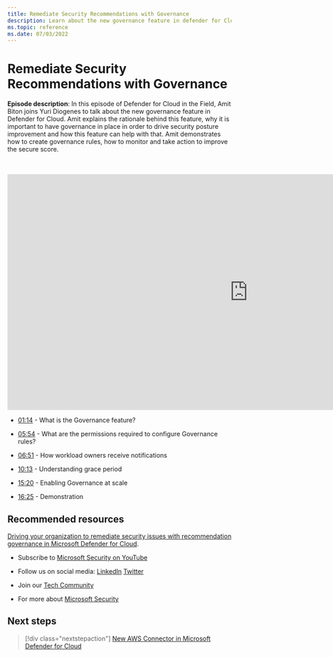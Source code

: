 ```yaml
---
title: Remediate Security Recommendations with Governance
description: Learn about the new governance feature in defender for Cloud, and how to drive security posture improvement.
ms.topic: reference
ms.date: 07/03/2022
---
```


# Remediate Security Recommendations with Governance

**Episode description**: In this episode of Defender for Cloud in the Field, Amit Biton joins Yuri Diogenes to talk about the new governance feature in Defender for Cloud. Amit explains the rationale behind this feature, why it is important to have governance in place in order to drive security posture improvement and how this feature can help with that. Amit demonstrates how to create governance rules, how to monitor and take action to improve the secure score. 


<br>
<br>
<iframe src="https://aka.ms/docs/player?id=ceb3ef0e-257a-466a-9e90-dcfb08f54f8e" width="1080" height="530" allowFullScreen="true" frameBorder="0"></iframe>

- [01:14](/shows/mdc-in-the-field/#time=01m14s) - What is the Governance feature?

- [05:54](/shows/mdc-in-the-field/#time=05m54s) - What are the permissions required to configure Governance rules?

- [06:51](/shows/mdc-in-the-field/#time=06m51s) - How workload owners receive notifications

- [10:13](/shows/mdc-in-the-field/#time=10m13s) - Understanding grace period

- [15:20](/shows/mdc-in-the-field/#time=15m20s) - Enabling Governance at scale

- [16:25](/shows/mdc-in-the-field/=16m25s) - Demonstration

## Recommended resources
  
[Driving your organization to remediate security issues with recommendation governance in Microsoft Defender for Cloud](governance-rules.md).

-  Subscribe to [Microsoft Security on YouTube](https://www.youtube.com/redirect?event=video_description&redir_token=QUFFLUhqa0ZoTml2Qm9kZ2pjRzNMUXFqVUwyNl80YVNtd3xBQ3Jtc0trVm9QM2Z0NlpOeC1KSUE2UEd1cVJ5aHQ0MTN6WjJEYmNlOG9rWC1KZ1ZqaTNmcHdOOHMtWXRLSGhUTVBhQlhhYzlUc2xmTHZtaUpkd1c4LUQzLWt1YmRTbkVQVE5EcTJIM0Foc042SGdQZU5acVRJbw&q=https%3A%2F%2Faka.ms%2FSubscribeMicrosoftSecurity)

-  Follow us on social media: 
  [LinkedIn](https://www.youtube.com/redirect?event=video_description&redir_token=QUFFLUhqbFk5TXZuQld2NlpBRV9BQlJqMktYSm95WWhCZ3xBQ3Jtc0tsQU13MkNPWGNFZzVuem5zc05wcnp0VGxybHprVTkwS2todWw0b0VCWUl4a2ZKYVktNGM1TVFHTXpmajVLcjRKX0cwVFNJaDlzTld4MnhyenBuUGRCVmdoYzRZTjFmYXRTVlhpZGc4MHhoa3N6ZDhFMA&q=https%3A%2F%2Fwww.linkedin.com%2Fshowcase%2Fmicrosoft-security%2F)
  [Twitter](https://twitter.com/msftsecurity)

-  Join our [Tech Community](https://aka.ms/SecurityTechCommunity)

-  For more about [Microsoft Security](https://msft.it/6002T9HQY)

## Next steps

> [!div class="nextstepaction"]
> [New AWS Connector in Microsoft Defender for Cloud](episode-one.md)
